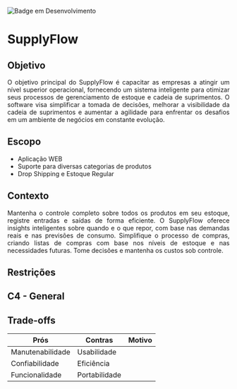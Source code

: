 ![Badge em Desenvolvimento](http://img.shields.io/static/v1?label=STATUS&message=EM%20DESENVOLVIMENTO&color=GREEN&style=for-the-badge)


# SupplyFlow

## Objetivo

<p align="justify"> O objetivo principal do SupplyFlow é capacitar as empresas a atingir um nível superior operacional, fornecendo um sistema inteligente para otimizar seus processos de gerenciamento de estoque e cadeia de suprimentos. O software visa simplificar a tomada de decisões, melhorar a visibilidade da cadeia de suprimentos e aumentar a agilidade para enfrentar os desafios em um ambiente de negócios em constante evolução. </p>

## Escopo

- Aplicação WEB
- Suporte para diversas categorias de produtos
- Drop Shipping e Estoque Regular

## Contexto

<p align="justify">Mantenha o controle completo sobre todos os produtos em seu estoque, registre entradas e saídas de forma eficiente. O SupplyFlow oferece insights inteligentes sobre quando e o que repor, com base nas demandas reais e nas previsões de consumo. Simplifique o processo de compras, criando listas de compras com base nos níveis de estoque e nas necessidades futuras. Tome decisões e mantenha os custos sob controle.</p>

## Restrições

## C4 - General

## Trade-offs

|Prós|Contras| Motivo |
| -------- | -------- | -------- |
| Manutenabilidade | Usabilidade |  |
| Confiabilidade   | Eficiência  |  |
| Funcionalidade   | Portabilidade |  |
